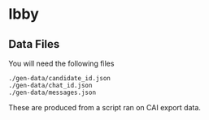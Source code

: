 # Ibby

## Data Files

You will need the following files

```
./gen-data/candidate_id.json
./gen-data/chat_id.json
./gen-data/messages.json
```

These are produced from a script ran on CAI export data.
